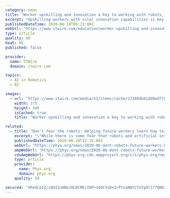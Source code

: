 ```yaml
---
category: news
title: "Worker upskilling and innovation a key to working with robots, artificial intelligence"
excerpt: "Upskilling workers with vital innovation capabilities is key for the future employment landscape, according to a study by Flinders University Professor Giselle Rampersad which also found that for workers of the future to thrive with robots and artificial intelligence,"
publishedDateTime: 2020-06-18T05:21:00Z
webUrl: "https://www.itwire.com/education/worker-upskilling-and-innovation-a-key-to-working-with-robots,-artificial-intelligence.html"
type: article
quality: 46
heat: 46
published: false

provider:
  name: ITWire
  domain: itwire.com

topics:
  - AI in Robotics
  - AI

images:
  - url: "https://www.itwire.com/media/k2/items/cache/27208dbd1d90ed77d7644abecd22dc82_M.jpg"
    width: 375
    height: 346
    isCached: true
    title: "Worker upskilling and innovation a key to working with robots, artificial intelligence"

related:
  - title: "Don't fear the robots: Helping future workers learn how to innovate"
    excerpt: "\"While there is some fear that robots and artificial intelligence may replace some occupations, workers will remain relevant in a fast-changing career landscape if they are innovative, able to ..."
    publishedDateTime: 2020-06-18T12:25:00Z
    webUrl: "https://phys.org/news/2020-06-dont-robots-future-workers.html"
    ampWebUrl: "https://phys.org/news/2020-06-dont-robots-future-workers.amp"
    cdnAmpWebUrl: "https://phys-org.cdn.ampproject.org/c/s/phys.org/news/2020-06-dont-robots-future-workers.amp"
    type: article
    provider:
      name: Phys.org
      domain: phys.org
    quality: 39

secured: "XRedLb2Z/vQUI1uHBeJOLRCMEiT6P+14dCYvD+IrPtsxNBtCTeTg9ll77QNUJ21+Pzoml++V8R20cW6q314Zz6K//HJlC1zCbeKssYfufg1fQVtuBpLm1yaxBUpygC/S7JCeyMKDnryFuFN+mv9nh6+qcwEG7JNGw15d1rnTGXlE7Y1tas6gPYp4SHiZdRtdygn/lQkebpoyQIZbK7HyZmxyWyVDL+sTPOpqOxVZJp3s0S81SDiav2upp567Rrw53Lj0IBkx9IaCLxOSQ1AuGaukT5GqWG3iNRhvzStkZySmVTMsM+lydC/w5m2O5QvzLw9/Gyf4Zrf2WjYeyIg+Cw==;amW2ZHP2kF02vvBFvg3FSA=="
---
```


